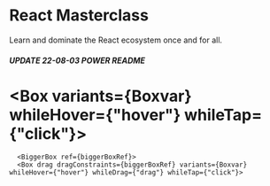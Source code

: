 # React Masterclass

Learn and dominate the React ecosystem once and for all.

##### UPDATE 22-08-03 POWER README ######
# <Box variants={Boxvar} whileHover={"hover"} whileTap={"click"}>

      <BiggerBox ref={biggerBoxRef}>
      <Box drag dragConstraints={biggerBoxRef} variants={Boxvar} whileHover={"hover"} whileDrag={"drag"} whileTap={"click"}>